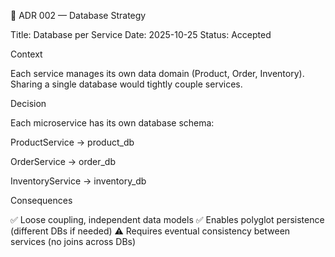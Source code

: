 🧩 ADR 002 — Database Strategy

Title: Database per Service
Date: 2025-10-25
Status: Accepted

Context

Each service manages its own data domain (Product, Order, Inventory). Sharing a single database would tightly couple services.

Decision

Each microservice has its own database schema:

ProductService → product_db

OrderService → order_db

InventoryService → inventory_db

Consequences

✅ Loose coupling, independent data models
✅ Enables polyglot persistence (different DBs if needed)
⚠️ Requires eventual consistency between services (no joins across DBs)